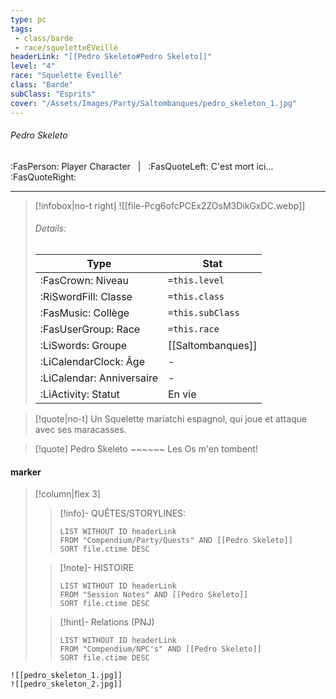 ```yaml
---
type: pc
tags:
 - class/barde
 - race/squeletteÉVeillé
headerLink: "[[Pedro Skeleto#Pedro Skeleto]]"
level: "4"
race: "Squelette Éveillé"
class: "Barde"
subClass: "Esprits"
cover: "/Assets/Images/Party/Saltombanques/pedro_skeleton_1.jpg"
---
```


###### Pedro Skeleto
:FasPerson: Player Character &nbsp; | &nbsp; :FasQuoteLeft: C'est mort ici... :FasQuoteRight:
___
> [!infobox|no-t right]
> ![[file-Pcg6ofcPCEx2ZOsM3DikGxDC.webp]]
> ###### Details:
> | Type | Stat |
> | ---- | ---- |
> | :FasCrown: Niveau   | `=this.level` |
> | :RiSwordFill: Classe |  `=this.class`|
> | :FasMusic: Collège |  `=this.subClass`|
> |  :FasUserGroup: Race |  `=this.race`|
> |  :LiSwords: Groupe |  [[Saltombanques]] |
> |  :LiCalendarClock: Âge | - |
> |  :LiCalendar: Anniversaire | - |
> | :LiActivity: Statut | En vie |

> [!quote|no-t]
> Un Squelette mariatchi espagnol, qui joue et attaque avec ses maracasses. 

> [!quote] Pedro Skeleto ~~~~~~
> Les Os m'en tombent!
 
#### marker
> [!column|flex 3]
>> [!info]- QUÊTES/STORYLINES:
>>```dataview
>>LIST WITHOUT ID headerLink
>>FROM "Compendium/Party/Quests" AND [[Pedro Skeleto]]
>>SORT file.ctime DESC
>
>>[!note]- HISTOIRE
>>```dataview
>>LIST WITHOUT ID headerLink
>>FROM "Session Notes" AND [[Pedro Skeleto]]
>>SORT file.ctime DESC
>
>>[!hint]- Relations (PNJ)
>>```dataview
>>LIST WITHOUT ID headerLink
>>FROM "Compendium/NPC's" AND [[Pedro Skeleto]]
>>SORT file.ctime DESC
>>
```image-layout-masonry-3
![[pedro_skeleton_1.jpg]]
![[pedro_skeleton_2.jpg]]


```